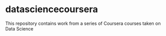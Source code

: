# datasciencecoursera
This repository contains work from a series of Coursera courses taken on Data Science
